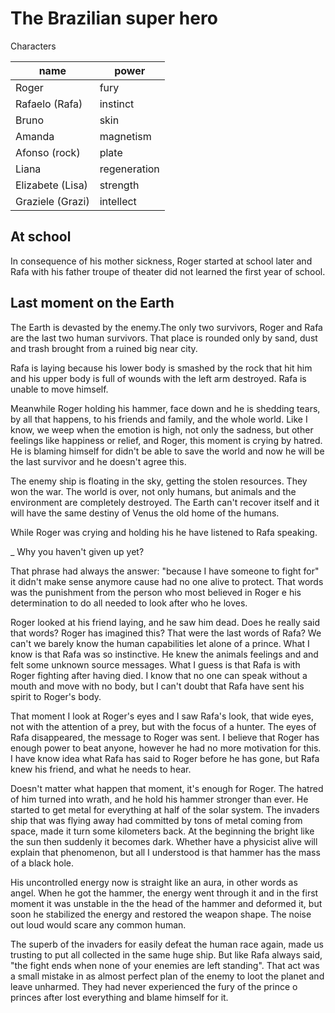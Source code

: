 # The Brazilian super hero

Characters

| name             | power        |
| ---------------- | ------------ |
| Roger            | fury         |
| Rafaelo (Rafa)   | instinct     |
| Bruno            | skin         |
| Amanda           | magnetism    |
| Afonso (rock)    | plate        |
| Liana            | regeneration |
| Elizabete (Lisa) | strength     |
| Graziele (Grazi) | intellect    |

## At school

In consequence of his mother sickness, Roger started at school later and Rafa with his father troupe of theater did not learned the first year of school.

## Last moment on the Earth

The Earth is devasted by the enemy.The only two survivors, Roger and Rafa are the last two human survivors. That place is rounded only by sand, dust and trash brought from a ruined big near city.

Rafa is laying because his lower body is smashed by the rock that hit him and his upper body is full of wounds with the left arm destroyed. Rafa is unable to move himself.

Meanwhile Roger holding his hammer, face down and he is shedding tears, by all that happens, to his friends and family, and the whole world. Like I know, we weep when the emotion is high, not only the sadness, but other feelings like happiness or relief, and Roger, this moment is crying by hatred. He is blaming himself for didn't be able to save the world
and now he will be the last survivor and he doesn't agree this.

The enemy ship is floating in the sky, getting the stolen resources. They won the war. The world is over, not only humans, but animals and the environment are completely destroyed. The Earth can't recover itself and it will have the same destiny of Venus the old home of the humans.

While Roger was crying and holding his he have listened to Rafa speaking.

_ Why you haven't given up yet?

That phrase had always the answer: "because I have someone to fight for" it didn't make sense anymore cause had no one alive to protect. That words was the punishment from the person who most believed in Roger e his determination to do all needed to look after who he loves.

Roger looked at his friend laying, and he saw him dead. Does he really said that words? Roger has imagined this? That were the last words of Rafa? We can't we barely know the human capabilities let alone of a prince. What I know is that Rafa was so instinctive. He knew the animals feelings and and felt some unknown source messages. What I guess is that Rafa is with Roger fighting after having died. I know that no one can speak without a mouth and move with no body, but I can't doubt that Rafa have sent his spirit to Roger's body.

That moment I look at Roger's eyes and I saw Rafa's look, that wide eyes, not with the attention of a prey, but with the focus of a hunter. The eyes of Rafa disappeared, the message to Roger was sent. I believe that Roger has enough power to beat anyone, however he had no more motivation for this. I have know idea what Rafa has said to Roger before he has gone, but Rafa knew his friend, and what he needs to hear.

Doesn't matter what happen that moment, it's enough for Roger. The hatred of him turned into wrath, and he hold his hammer stronger than ever. He started to get metal for everything at half of the solar system. The invaders ship that was flying away had committed by tons of metal coming from space, made it turn some kilometers back. At the beginning the bright like the sun then suddenly it becomes dark. Whether have a physicist alive will explain that phenomenon, but all I understood is that hammer has the mass of a black hole.

His uncontrolled energy now is straight like an aura, in other words as angel. When he got the hammer, the energy went through it and in the first moment it was unstable in the the head of the hammer and deformed it, but soon he stabilized the energy and restored the weapon shape. The noise out loud would scare any common human.

The superb of the invaders for easily defeat the human race again, made us trusting to put all collected in the same huge ship. But like Rafa always said, "the fight ends when none of your enemies are left standing". That act was a small mistake in as almost perfect plan of the enemy to loot the planet and leave unharmed. They had never experienced the fury of the prince o princes after lost everything and blame himself for it.
